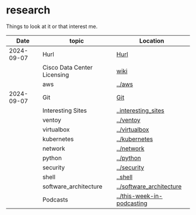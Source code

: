 # research
Things to look at it or that interest me.

|Date|topic|Location|
|----|-----|--------|
|2024-09-07|Hurl|[Hurl](https://github.com/heathdbrown/research/wiki/Hurl-for-Curl)
||Cisco Data Center Licensing| [wiki](https://github.com/heathdbrown/research/wiki/Cisco-Data-Center-Licensing)
||aws|[../aws](https://github.com/heathdbrown/research/blob/main/aws.md)|
|2024-09-07|Git|[Git](https://github.com/heathdbrown/research/wiki/Git)|
||Interesting Sites|[..interesting_sites](https://github.com/heathdbrown/research/blob/main/interesting_sites.md)|
||ventoy|[../ventoy](https://github.com/heathdbrown/research/blob/main/ventoy.md)|
||virtualbox|[../virtualbox](https://github.com/heathdbrown/research/blob/main/virtualbox.md)|
||kubernetes|[../kubernetes](https://github.com/heathdbrown/research/tree/main/kubernetes)|
||network|[../network](https://github.com/heathdbrown/research/tree/main/network)|
||python|[../python](https://github.com/heathdbrown/research/tree/main/python)|
||security|[../security](https://github.com/heathdbrown/research/tree/main/security)|
||shell|[..shell](https://github.com/heathdbrown/research/tree/main/shell)|
||software_architecture|[../software_architecture](https://github.com/heathdbrown/research/tree/main/software_architecture)|
||Podcasts|[../this-week-in-podcasting](https://github.com/heathdbrown/research/tree/main/this-week-in-podcasting)|
